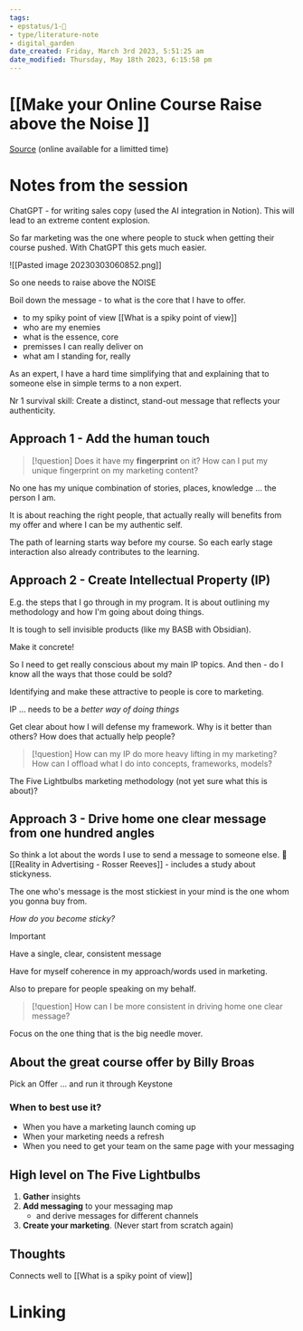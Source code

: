 ```yaml
---
tags: 
- epstatus/1-🌱
- type/literature-note
- digital_garden
date_created: Friday, March 3rd 2023, 5:51:25 am
date_modified: Thursday, May 18th 2023, 6:15:58 pm
---
```

# [[Make your Online Course Raise above the Noise ]]
[Source](https://keystoneaccelerator.com/recording-rise-above-the-noise-mar-2-2023/?utm_medium=email&utm_source=keystone&utm_term=zoom-registrants&utm_campaign=rise-above-noise-mar-23&utm_content=recording) (online available for a limitted time)

# Notes from the session
ChatGPT - for writing sales copy (used the AI integration in Notion).
This will lead to an extreme content explosion.

So far marketing was the one where people to stuck when getting their course pushed. With ChatGPT this gets much easier.

![[Pasted image 20230303060852.png]]

So one needs to raise above the NOISE

Boil down the message - to what is the core that I have to offer.
+ to my spiky point of view [[What is a spiky point of view]] 
+ who are my enemies
+ what is the essence, core 
+ premisses I can really deliver on
+ what am I standing for, really

As an expert, I have a hard time simplifying that and explaining that to someone else in simple terms to a non expert.

Nr 1 survival skill: Create a distinct, stand-out message that reflects your authenticity.

## Approach 1 - Add the human touch
> [!question]
> Does it have my **fingerprint** on it? How can I put my unique fingerprint on my marketing content?
> 

No one has my unique combination of stories, places, knowledge ... the person I am. 

It is about reaching the right people, that actually really will benefits from my offer and where I can be my authentic self.

The path of learning starts way before my course. So each early stage interaction also already contributes to the learning.


## Approach 2 - Create Intellectual Property (IP)
E.g. the steps that I go through in my program.
It is about outlining my methodology and how I'm going about doing things.

It is tough to sell invisible products (like my BASB with Obsidian).

Make it concrete!

So I need to get really conscious about my main IP topics. 
And then - do I know all the ways that those could be sold?

Identifying and make these attractive to people is core to marketing.

IP ... needs to be a *better way of doing things* 

Get clear about how I will defense my framework. Why is it better than others? How does that actually help people?

> [!question]
> How can my IP do more heavy lifting in my marketing? How can I offload what I do into concepts, frameworks, models?

The Five Lightbulbs marketing methodology (not yet sure what this is about)?

## Approach 3 - Drive home one clear message from one hundred angles
So think a lot about the words I use to send a message to someone else.
📖 [[Reality in Advertising - Rosser Reeves]] - includes a study about stickyness.

The one who's message is the most stickiest in your mind is the one whom you gonna buy from. 

*How do you become sticky?*

> [!important]
> Have a single, clear, consistent message

Have for myself coherence in my approach/words used in marketing.

Also to prepare for people speaking on my behalf. 

> [!question]
> How can I be more consistent in driving home one clear message?

Focus on the one thing that is the big needle mover.

## About the great course offer by Billy Broas
Pick an Offer ... and run it through Keystone

### When to best use it?
+ When you have a marketing launch coming up
+ When your marketing needs a refresh
+ When you need to get your team on the same page with your messaging

## High level on The Five Lightbulbs 
1) **Gather** insights
2) **Add messaging** to your messaging map
	+ and derive messages for different channels
3) **Create your marketing**. (Never start from scratch again)


## Thoughts
Connects well to [[What is a spiky point of view]]

# Linking



